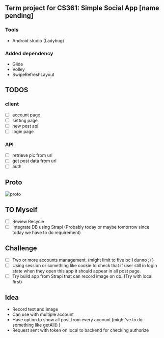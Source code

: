 ## Term project for CS361: Simple Social App [name pending]
### Tools
- Android studio (Ladybug)
### Added dependency 
- Glide 
- Volley
- SwipeRefreshLayout

## TODOS
### client
- [ ] account page
- [ ] setting page
- [ ] new post api 
- [ ] login page
### API
- [ ] retrieve pic from url
- [ ] get post data from url
- [ ] auth
## Proto
![proto](./ดีไซน์ที่ยังไม่ได้ตั้งชื่อ.png)

## TO Myself
- [ ] Review Recycle
- [ ] Integrate DB using Strapi (Probably today or maybe tomorrow since today we have to do requirement)

## Challenge
- [ ] Two or more accounts management. (might limit to five bc I dunno ;) )
- [ ] Using session or something like cookie to check that if user still in login state when they open this app it should appear in all post page.
- [ ] Try build app from Strapi that can record image on db. (Try with local first)

## Idea
- Record text and image
- Can use with multiple account
- Have option to show all post from every account (might've to do something like getAll() )
- Request sent with token on local to backend for checking authorize
